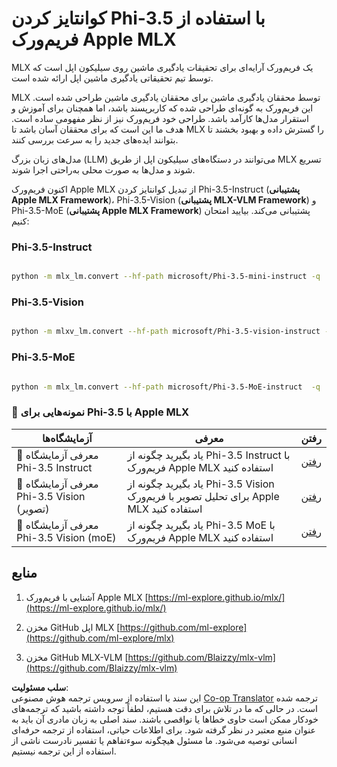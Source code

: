 <!--
CO_OP_TRANSLATOR_METADATA:
{
  "original_hash": "ec5e22bbded16acb7bdb9fa568ab5781",
  "translation_date": "2025-05-07T14:49:55+00:00",
  "source_file": "md/01.Introduction/04/UsingAppleMLXQuantifyingPhi.md",
  "language_code": "fa"
}
-->
# **کوانتایز کردن Phi-3.5 با استفاده از فریم‌ورک Apple MLX**

MLX یک فریم‌ورک آرایه‌ای برای تحقیقات یادگیری ماشین روی سیلیکون اپل است که توسط تیم تحقیقاتی یادگیری ماشین اپل ارائه شده است.

MLX توسط محققان یادگیری ماشین برای محققان یادگیری ماشین طراحی شده است. این فریم‌ورک به گونه‌ای طراحی شده که کاربرپسند باشد، اما همچنان برای آموزش و استقرار مدل‌ها کارآمد باشد. طراحی خود فریم‌ورک نیز از نظر مفهومی ساده است. هدف ما این است که برای محققان آسان باشد تا MLX را گسترش داده و بهبود بخشند تا بتوانند ایده‌های جدید را به سرعت بررسی کنند.

مدل‌های زبان بزرگ (LLM) می‌توانند در دستگاه‌های سیلیکون اپل از طریق MLX تسریع شوند و مدل‌ها به صورت محلی به‌راحتی اجرا شوند.

اکنون فریم‌ورک Apple MLX از تبدیل کوانتایز کردن Phi-3.5-Instruct (**پشتیبانی Apple MLX Framework**)، Phi-3.5-Vision (**پشتیبانی MLX-VLM Framework**) و Phi-3.5-MoE (**پشتیبانی Apple MLX Framework**) پشتیبانی می‌کند. بیایید امتحان کنیم:

### **Phi-3.5-Instruct**

```bash

python -m mlx_lm.convert --hf-path microsoft/Phi-3.5-mini-instruct -q

```

### **Phi-3.5-Vision**

```bash

python -m mlxv_lm.convert --hf-path microsoft/Phi-3.5-vision-instruct -q

```

### **Phi-3.5-MoE**

```bash

python -m mlx_lm.convert --hf-path microsoft/Phi-3.5-MoE-instruct  -q

```

### **🤖 نمونه‌هایی برای Phi-3.5 با Apple MLX**

| آزمایشگاه‌ها | معرفی | رفتن |
| -------- | ------- | ------- |
| 🚀 معرفی آزمایشگاه Phi-3.5 Instruct | یاد بگیرید چگونه از Phi-3.5 Instruct با فریم‌ورک Apple MLX استفاده کنید | [رفتن](../../../../../code/09.UpdateSamples/Aug/mlx-phi35-instruct.ipynb) |
| 🚀 معرفی آزمایشگاه Phi-3.5 Vision (تصویر) | یاد بگیرید چگونه از Phi-3.5 Vision برای تحلیل تصویر با فریم‌ورک Apple MLX استفاده کنید | [رفتن](../../../../../code/09.UpdateSamples/Aug/mlx-phi35-vision.ipynb) |
| 🚀 معرفی آزمایشگاه Phi-3.5 Vision (moE) | یاد بگیرید چگونه از Phi-3.5 MoE با فریم‌ورک Apple MLX استفاده کنید | [رفتن](../../../../../code/09.UpdateSamples/Aug/mlx-phi35-moe.ipynb) |

## **منابع**

1. آشنایی با فریم‌ورک Apple MLX [https://ml-explore.github.io/mlx/](https://ml-explore.github.io/mlx/)

2. مخزن GitHub اپل MLX [https://github.com/ml-explore](https://github.com/ml-explore/mlx)

3. مخزن GitHub MLX-VLM [https://github.com/Blaizzy/mlx-vlm](https://github.com/Blaizzy/mlx-vlm)

**سلب مسئولیت**:  
این سند با استفاده از سرویس ترجمه هوش مصنوعی [Co-op Translator](https://github.com/Azure/co-op-translator) ترجمه شده است. در حالی که ما در تلاش برای دقت هستیم، لطفاً توجه داشته باشید که ترجمه‌های خودکار ممکن است حاوی خطاها یا نواقصی باشند. سند اصلی به زبان مادری آن باید به عنوان منبع معتبر در نظر گرفته شود. برای اطلاعات حیاتی، استفاده از ترجمه حرفه‌ای انسانی توصیه می‌شود. ما مسئول هیچگونه سوءتفاهم یا تفسیر نادرست ناشی از استفاده از این ترجمه نیستیم.